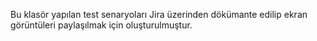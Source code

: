 Bu klasör yapılan test senaryoları Jira üzerinden dökümante edilip ekran görüntüleri paylaşılmak için oluşturulmuştur.
